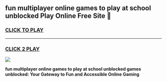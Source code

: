 
## fun multiplayer online games to play at school unblocked Play Online Free Site 👋
<h3>
<a href="https://download.freeplayer.one?title=fun_multiplayer_online_games_to_play_at_school_unblocked&ref=21F">CLICK TO PLAY</a></h3>
<hr>

<h3>
<a href="https://download.freeplayer.one?title=fun_multiplayer_online_games_to_play_at_school_unblocked&ref=21F">CLICK 2 PLAY</a>
  
</h3>

<a href="https://download.freeplayer.one?title=fun_multiplayer_online_games_to_play_at_school_unblocked&ref=21F"><img src="https://cdnb.artstation.com/p/assets/images/images/032/539/853/original/anto-thomas-button-gif.gif"></a>


**fun multiplayer online games to play at school unblocked games unblocked: Your Gateway to Fun and Accessible Online Gaming**
